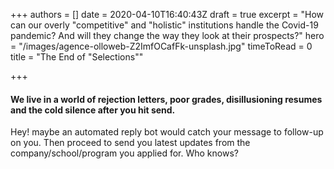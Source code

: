 +++
authors = []
date = 2020-04-10T16:40:43Z
draft = true
excerpt = "How can our overly \"competitive\" and \"holistic\" institutions handle the Covid-19 pandemic? And will they change the way they look at their prospects?"
hero = "/images/agence-olloweb-Z2ImfOCafFk-unsplash.jpg"
timeToRead = 0
title = "The End of \"Selections\""

+++
#### We live in a world of rejection letters, poor grades, disillusioning resumes and the cold silence after you hit send.

Hey! maybe an automated reply bot would catch your message to follow-up on you. Then proceed to send you latest updates from the company/school/program you applied for. Who knows?